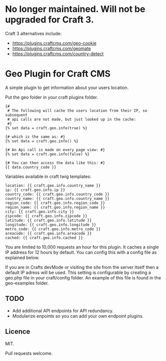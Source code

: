 # No longer maintained. Will not be upgraded for Craft 3.

Craft 3 alternatives include:

- https://plugins.craftcms.com/geo-cookie
- https://plugins.craftcms.com/geomate
- https://plugins.craftcms.com/country-detect


# Geo Plugin for Craft CMS

A simple plugin to get information about your users location.

Put the geo folder in your craft plugins folder.

```twig
{#
 # The following will cache the users location from their IP, so subsequent
 # api calls are not made, but just looked up in the cache:
 #}
{% set data = craft.geo.info(true) %}

{# which is the same as: #}
{% set data = craft.geo.info() %}

{# An Api call is made on every page view: #}
{% set data = craft.geo.info(false) %}

{# You can then access the data like this: #}
{{ data.country_code }}
```

Variables available in craft twig templates:

```twig
location: {{ craft.geo.info.country_name }}
ip: {{ craft.geo.info.ip }}
country_code: {{ craft.geo.info.country_code }}
country_name: {{ craft.geo.info.country_name }}
region_code: {{ craft.geo.info.region_code }}
region_name: {{ craft.geo.info.region_name }}
city: {{ craft.geo.info.city }}
zipcode: {{ craft.geo.info.zipcode }}
latitude: {{ craft.geo.info.latitude }}
longitude: {{ craft.geo.info.longitude }}
metro_code: {{ craft.geo.info.metro_code }}
areacode: {{ craft.geo.info.areacode }}
cached: {{ craft.geo.info.cached }}
```

You are limited to 10,000 requests an hour for this plugin. It caches a single IP
address for 12 hours by default. You can config this with a config file as explained below.

If you are in Crafts devMode or visiting the site from the server itself then a default IP adress will be used.
This setting is configurable by creating a geo.php file in your craft/config folder. An example of this file is found in the geo-examples folder.

## TODO

* Add additional API endpoints for API redundancy.
* Modularize enpoints so you can add your own endpoint plugins.

## Licence

MIT.

Pull requests welcome.
